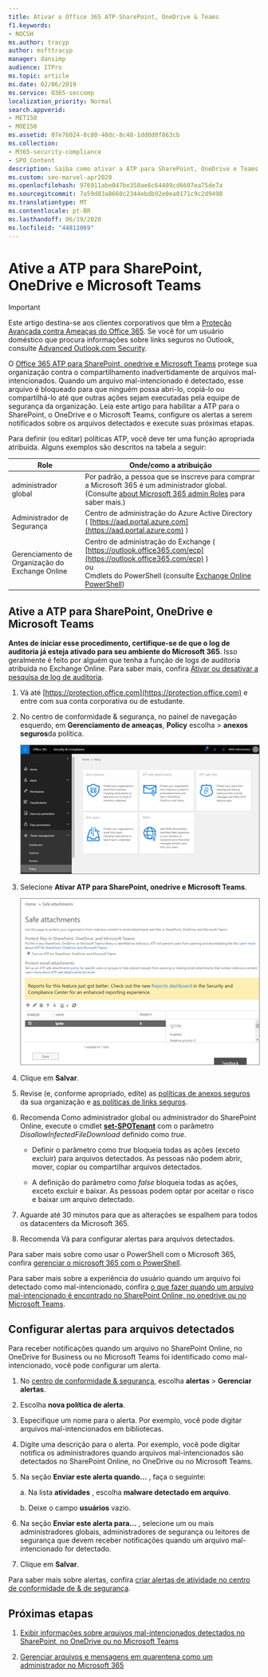 ```yaml
---
title: Ativar o Office 365 ATP-SharePoint, OneDrive & Teams
f1.keywords:
- NOCSH
ms.author: tracyp
author: msfttracyp
manager: dansimp
audience: ITPro
ms.topic: article
ms.date: 02/06/2019
ms.service: O365-seccomp
localization_priority: Normal
search.appverid:
- MET150
- MOE150
ms.assetid: 07e76024-0c80-40dc-8c48-1dd0d0f863cb
ms.collection:
- M365-security-compliance
- SPO_Content
description: Saiba como ativar a ATP para SharePoint, OneDrive e Teams, incluindo como definir alertas para arquivos detectados.
ms.custom: seo-marvel-apr2020
ms.openlocfilehash: 976911abe047be350ae6c64409cd6607ea75de7a
ms.sourcegitcommit: 7a59d83a8660c2344ebdb92e0ea0171c9c2d9498
ms.translationtype: MT
ms.contentlocale: pt-BR
ms.lasthandoff: 06/19/2020
ms.locfileid: "44811069"
---
```

# <a name="turn-on-atp-for-sharepoint-onedrive-and-microsoft-teams"></a>Ative a ATP para SharePoint, OneDrive e Microsoft Teams

> [!IMPORTANT]
> Este artigo destina-se aos clientes corporativos que têm a [Proteção Avançada contra Ameaças do Office 365](office-365-atp.md). Se você for um usuário doméstico que procura informações sobre links seguros no Outlook, consulte [Advanced Outlook.com Security](https://support.microsoft.com/office/882d2243-eab9-4545-a58a-b36fee4a46e2).

O [Office 365 ATP para SharePoint, onedrive e Microsoft Teams](atp-for-spo-odb-and-teams.md) protege sua organização contra o compartilhamento inadvertidamente de arquivos mal-intencionados. Quando um arquivo mal-intencionado é detectado, esse arquivo é bloqueado para que ninguém possa abri-lo, copiá-lo ou compartilhá-lo até que outras ações sejam executadas pela equipe de segurança da organização. Leia este artigo para habilitar a ATP para o SharePoint, o OneDrive e o Microsoft Teams, configure os alertas a serem notificados sobre os arquivos detectados e execute suas próximas etapas.

Para definir (ou editar) políticas ATP, você deve ter uma função apropriada atribuída. Alguns exemplos são descritos na tabela a seguir:

|Role|Onde/como a atribuição|
|---------|---------|
|administrador global|Por padrão, a pessoa que se inscreve para comprar a Microsoft 365 é um administrador global. (Consulte [about Microsoft 365 admin Roles](https://docs.microsoft.com/microsoft-365/admin/add-users/about-admin-roles) para saber mais.)|
|Administrador de Segurança|Centro de administração do Azure Active Directory ( [https://aad.portal.azure.com](https://aad.portal.azure.com) )|
|Gerenciamento de Organização do Exchange Online|Centro de administração do Exchange ( [https://outlook.office365.com/ecp](https://outlook.office365.com/ecp) ) <br>ou <br>  Cmdlets do PowerShell (consulte [Exchange Online PowerShell](https://docs.microsoft.com/powershell/exchange/exchange-online-powershell))|

## <a name="turn-on-atp-for-sharepoint-onedrive-and-microsoft-teams"></a>Ative a ATP para SharePoint, OneDrive e Microsoft Teams

**Antes de iniciar esse procedimento, certifique-se de que o log de auditoria já esteja ativado para seu ambiente do Microsoft 365**. Isso geralmente é feito por alguém que tenha a função de logs de auditoria atribuída no Exchange Online. Para saber mais, confira [Ativar ou desativar a pesquisa de log de auditoria](../../compliance/turn-audit-log-search-on-or-off.md).

1. Vá até [https://protection.office.com](https://protection.office.com) e entre com sua conta corporativa ou de estudante.

2. No centro de conformidade & segurança, no painel de navegação esquerdo, em **Gerenciamento de ameaças**, **Policy** escolha \> **anexos seguros**da política.

   ![No centro de conformidade & segurança, escolha política de gerenciamento de ameaças \>](../../media/08849c91-f043-4cd1-a55e-d440c86442f2.png)

3. Selecione **Ativar ATP para SharePoint, onedrive e Microsoft Teams**.

   ![Ativar a proteção avançada contra ameaças para o SharePoint Online, o OneDrive for Business e o Microsoft Teams](../../media/48cfaace-59cc-4e60-bf86-05ff6b99bdbf.png)

4. Clique em **Salvar**.

5. Revise (e, conforme apropriado, edite) as [políticas de anexos seguros](set-up-atp-safe-attachments-policies.md) da sua organização e [as políticas de links seguros](set-up-atp-safe-links-policies.md).

6. Recomenda Como administrador global ou administrador do SharePoint Online, execute o cmdlet **[set-SPOTenant](https://docs.microsoft.com/powershell/module/sharepoint-online/Set-SPOTenant)** com o parâmetro _DisallowInfectedFileDownload_ definido como *true*.

   - Definir o parâmetro como *true* bloqueia todas as ações (exceto excluir) para arquivos detectados. As pessoas não podem abrir, mover, copiar ou compartilhar arquivos detectados.

   - A definição do parâmetro como *false* bloqueia todas as ações, exceto excluir e baixar. As pessoas podem optar por aceitar o risco e baixar um arquivo detectado.

7. Aguarde até 30 minutos para que as alterações se espalhem para todos os datacenters da Microsoft 365.

8. Recomenda Vá para configurar alertas para arquivos detectados.

Para saber mais sobre como usar o PowerShell com o Microsoft 365, confira [gerenciar o microsoft 365 com o PowerShell](https://docs.microsoft.com/office365/enterprise/powershell/manage-office-365-with-office-365-powershell).

Para saber mais sobre a experiência do usuário quando um arquivo foi detectado como mal-intencionado, confira [o que fazer quando um arquivo mal-intencionado é encontrado no SharePoint Online, no onedrive ou no Microsoft Teams](https://support.microsoft.com/office/01e902ad-a903-4e0f-b093-1e1ac0c37ad2).

## <a name="set-up-alerts-for-detected-files"></a>Configurar alertas para arquivos detectados

Para receber notificações quando um arquivo no SharePoint Online, no OneDrive for Business ou no Microsoft Teams foi identificado como mal-intencionado, você pode configurar um alerta.

1. No [centro de conformidade & segurança](https://protection.office.com), escolha **alertas** \> **Gerenciar alertas**.

2. Escolha **nova política de alerta**.

3. Especifique um nome para o alerta. Por exemplo, você pode digitar arquivos mal-intencionados em bibliotecas.

4. Digite uma descrição para o alerta. Por exemplo, você pode digitar notifica os administradores quando arquivos mal-intencionados são detectados no SharePoint Online, no OneDrive ou no Microsoft Teams.

5. Na seção **Enviar este alerta quando...** , faça o seguinte:

   a. Na lista **atividades** , escolha **malware detectado em arquivo**.

   b. Deixe o campo **usuários** vazio.

6. Na seção **Enviar este alerta para...** , selecione um ou mais administradores globais, administradores de segurança ou leitores de segurança que devem receber notificações quando um arquivo mal-intencionado for detectado.

7. Clique em **Salvar**.

Para saber mais sobre alertas, confira [criar alertas de atividade no centro de conformidade de & de segurança](../../compliance/create-activity-alerts.md).

## <a name="next-steps"></a>Próximas etapas

1. [Exibir informações sobre arquivos mal-intencionados detectados no SharePoint, no OneDrive ou no Microsoft Teams](malicious-files-detected-in-spo-odb-or-teams.md)

2. [Gerenciar arquivos e mensagens em quarentena como um administrador no Microsoft 365](manage-quarantined-messages-and-files.md)
